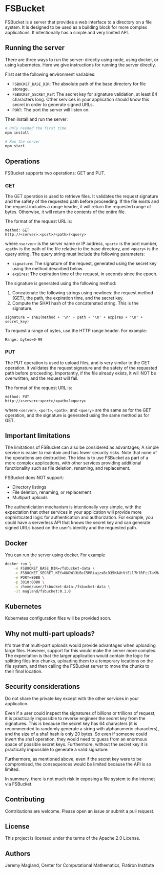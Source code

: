 # FSBucket

FSBucket is a server that provides a web interface to a directory on a file
system. It is designed to be used as a building block for more complex
applications. It intentionally has a simple and very limited API.

## Running the server

There are three ways to run the server: directly using node, using docker, or
using kubernetes. Here we give instructions for running the server directly.

First set the following environment variables:

- `FSBUCKET_BASE_DIR`: The absolute path of the base directory for file storage.
- `FSBUCKET_SECRET_KEY`: The secret key for signature validation, at least 64
  characters long. Other services in your application should know this secret in
  order to generate signed URLs.
- `PORT`: The port the server will listen on.

Then install and run the server:

```bash
# Only needed the first time
npm install

# Run the server
npm start
```

## Operations

FSBucket supports two operations: GET and PUT.

### GET

The GET operation is used to retrieve files. It validates the request signature
and the safety of the requested path before proceeding. If the file exists and
the request includes a range header, it will return the requested range of
bytes. Otherwise, it will return the contents of the entire file.

The format of the request URL is:

```
method: GET
http://<server>:<port>/<path>?<query>
```

where `<server>` is the server name or IP address, `<port>` is the port number,
`<path>` is the path of the file relative to the base directory, and `<query>`
is the query string. The query string must include the following parameters:

- `signature`: The signature of the request, generated using the secret key
  using the method described below.
- `expires`: The expiration time of the request, in seconds since the epoch.

The signature is generated using the following method:

1. Concatenate the following strings using newlines: the request method (GET),
   the path, the expiration time, and the secret key.
2. Compute the SHA1 hash of the concatenated string. This is the signature.

```
signature = sha1(method + '\n' + path + '\n' + expires + '\n' + secret_key)
```

To request a range of bytes, use the HTTP range header. For example:

```
Range: bytes=0-99
```

### PUT

The PUT operation is used to upload files, and is very similar to the GET
operation. It validates the request signature and the safety of the requested
path before proceeding. Importantly, if the file already exists, it will NOT be
overwritten, and the request will fail.

The format of the request URL is:

```
method: PUT
http://<server>:<port>/<path>?<query>
```

where `<server>`, `<port>`, `<path>`, and `<query>` are the same as for the GET
operation, and the signature is generated using the same method as for GET.

## Important limitations

The limitations of FSBucket can also be considered as advantages; A simple
service is easier to maintain and has fewer security risks. Note that none of
the operations are destructive. The idea is to use FSBucket as part of a more
complex applications, with other services providing additional functionality
such as file deletion, renaming, and replacement.

FSBucket does NOT support:
- Directory listings
- File deletion, renaming, or replacement
- Multipart uploads

The authenticiation mechanism is intentionally very simple, with the expectation
that other services in your application will provide more sophisticated logic
for authentication and authorization. For example, you could have a serverless
API that knows the secret key and can generate signed URLs based on the user's
identity and the requested path.

## Docker

You can run the server using docker. For example

```bash
docker run \
    -e FSBUCKET_BASE_DIR=/fsbucket-data \
    -e FSBUCKET_SECRET_KEY=UNDW13UBcI5MRiajzxBcD35KAUtVtELl7hlRFiiTaKMaJyFFJQoqaHQxbMj386fq \
    -e PORT=8080 \
    -p 3010:8080 \
    -v /home/user/fsbucket-data:/fsbucket-data \
    -it magland/fsbucket:0.1.0
```

## Kubernetes

Kubernetes configuration files will be provided soon.

## Why not multi-part uploads?

It's true that multi-part uploads would provide advantages when uploading large
files. However, support for this would make the server more complex. The
expectation is that the larger application would contain the logic for splitting
files into chunks, uploading them to a temporary locations on the file system,
and then calling the FSBucket server to move the chunks to their final location.

## Security considerations

Do not share the private key except with the other services in your application.

Even if a user could inspect the signatures of billions or trillions of request, it
is practically impossible to reverse engineer the secret key from the
signatures. This is because the secret key has 64 characters (it is recommended
to randomly generate a string with alphanumeric characters), and the size of a
sha1 hash is only 20 bytes. So even if someone could invert the sha1 operation, they
would need to guess from an enormous space of possible secret keys. Furthermore, without
the secret key it is practically impossible to generate a valid signature.

Furthermore, as mentioned above, even if the secret key were to be compromised, the
consequences would be limited because the API is so limited.

In summary, there is not much risk in exposing a file system to the internet
via FSBucket.

## Contributing

Contributions are welcome. Please open an issue or submit a pull request.

## License

This project is licensed under the terms of the Apache 2.0 License.

## Authors

Jeremy Magland, Center for Computational Mathematics, Flatiron Institute
